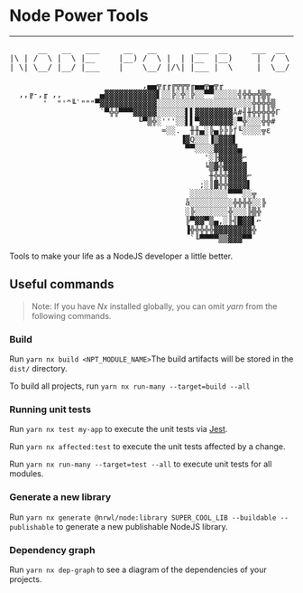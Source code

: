 # Node Power Tools

---

<pre>
      __   __   ___     __   __        ___  __     ___  __   __        __  
|\ | /  \ |  \ |__     |__) /  \ |  | |__  |__)     |  /  \ /  \ |    /__`
| \| \__/ |__/ |___    |    \__/ |/\| |___ |  \     |  \__/ \__/ |___ .__/                                                                                                                                                                                                                                                                                                         

                            ,▄▄╦╓╓╔╦╦╦╓▄▄╦▄╦╓
  ,,╔-,╓ ,,        ▄▓▓▓▓▓▓▓▓▓▓▓▌░░╠░╬░╠░░▀▀░░░░░╣╬╬╦╬▒╦
       '  "'^╙`"""▀▓▓▓▓▓▓▓▓▓▓▓▓░░░░░░░░░░░░░░░░░░░░╬╬╬╬▒
                   `▀╬╬▀▀▀▓▓▓▓▓░░░░░░▌▌▓▓▓▓▓▓▓▓Å#╢╫╬╬╬╬╬Γ
                           ╙▀▒╬░'''░░▌▌▀▓▓▓▓▓▓▓░▀╬░░░╬╬#
                                ≈░░.  ╫╫▄░╠▄╠╠╠ƒ╙░░░░╦ε
                                    ▐▓Q░░░▐▒▓▓▓▌
                                     ▀▀░░░░▓▓▓▓▓▄
                                         '░╟▓▓▓▓▓⌐
                                         ╘▒▓╬▓▓▓▓▓
                                          ╫╬╬╬▓▓▓▓⌐
                                        ;░║▓╬╬▓▓▓▓▌
                                      ░░░░░░░░▀▀▀░░╦
                                     å░░░░░░░░░╬╬╬╬░░╠
                                     ░╠░░░░░░░╬░░░╠▒╬
                                     ╠▀▓▓▀▒▄,░╟╣█▓▓▌⌐
                                     ▐╬╬╬╬╬▓▓▓▓▓▓▓▓╬
                                      `╙▀▀▀▀▒▒▓▓▓▀▀
</pre>

Tools to make your life as a NodeJS developer a little better.

## Useful commands

> Note: If you have _Nx_ installed globally, you can omit _yarn_ from the following commands.

### Build

Run `yarn nx build <NPT_MODULE_NAME>`The build artifacts will be stored in the `dist/` directory.

To build all projects, run `yarn nx run-many --target=build --all`

### Running unit tests

Run `yarn nx test my-app` to execute the unit tests via [Jest](https://jestjs.io).

Run `yarn nx affected:test` to execute the unit tests affected by a change.

Run `yarn nx run-many --target=test --all` to execute unit tests for all modules.

### Generate a new library

Run `yarn nx generate @nrwl/node:library SUPER_COOL_LIB --buildable --publishable` to generate a new publishable NodeJS
library.

### Dependency graph

Run `yarn nx dep-graph` to see a diagram of the dependencies of your projects.
